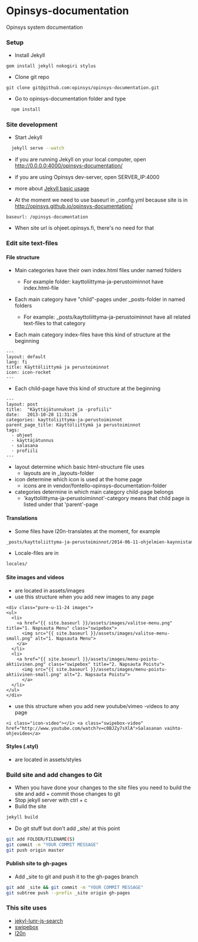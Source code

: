 Opinsys-documentation
=====================

Opinsys system documentation

### Setup

* Install Jekyll
```
gem install jekyll nokogiri stylus
```

* Clone git repo

```
git clone git@github.com:opinsys/opinsys-documentation.git
```

* Go to opinsys-documentation folder and type

```bash
  npm install
```

### Site development

* Start Jekyll

```bash
  jekyll serve --watch
```
* if you are running Jekyll on your local computer, open http://0.0.0.0:4000/opinsys-documentation/
* if you are using Opinsys dev-server, open SERVER_IP:4000

* more about [Jekyll basic usage](http://jekyllrb.com/docs/usage/)

* At the moment we need to use baseurl in _config.yml because site is in http://opinsys.github.io/opinsys-documentation/
```
baseurl: /opinsys-documentation
```
* When site url is ohjeet.opinsys.fi, there's no need for that

### Edit site text-files

#### File structure
* Main categories have their own index.html files under named folders
  * For example folder: kayttoliittyma-ja-perustoiminnot have index.html-file
* Each main category have "child"-pages under _posts-folder in named folders
  * For example: _posts/kayttoliittyma-ja-perustoiminnot have all related text-files to that category

* Each main category index-files have this kind of structure at the beginning
```
---
layout: default
lang: fi
title: Käyttöliittymä ja perustoiminnot
icon: icon-rocket
---
```

* Each child-page have this kind of structure at the beginning
```
---
layout: post
title:  "Käyttäjätunnukset ja -profiili"
date:   2013-10-28 11:31:26
categories: kayttoliittyma-ja-perustoiminnot
parent_page_title: Käyttöliittymä ja perustoiminnot
tags:
  - ohjeet
  - käyttäjätunnus
  - salasana
  - profiili
---
```

* layout determine which basic html-structure file uses
  * layouts are in _layouts-folder
* icon determine which icon is used at the home page
  * icons are in vendor/fontello-opinsys-documentation-folder
* categories determine in which main category child-page belongs
  * 'kayttoliittyma-ja-perustoiminnot'-category means that child page is listed under that 'parent'-page

#### Translations
* Some files have l20n-translates at the moment, for example
```bash
_posts/kayttoliittyma-ja-perustoiminnot/2014-06-11-ohjelmien-kaynnistaminen.markdown
```

* Locale-files are in
```bash
locales/
```

#### Site images and videos
* are located in assets/images
* use this structure when you add new images to any page
```
<div class="pure-u-11-24 images">
<ul>
  <li>
    <a href="{{ site.baseurl }}/assets/images/valitse-menu.png" title="1. Napsauta Menu" class="swipebox">
      <img src="{{ site.baseurl }}/assets/images/valitse-menu-small.png" alt="1. Napsauta Menu">
    </a>
  </li>
  <li>
    <a href="{{ site.baseurl }}/assets/images/menu-poistu-aktiivinen.png" class="swipebox" title="2. Napsauta Poistu">
      <img src="{{ site.baseurl }}/assets/images/menu-poistu-aktiivinen-small.png" alt="2. Napsauta Poistu">
      </a>
  </li>
</ul>
</div>
```
* use this structure when you add new youtube/vimeo -videos to any page
```
<i class="icon-video"></i> <a class="swipebox-video" href="http://www.youtube.com/watch?v=c0BJZy7sXlA">Salasanan vaihto-ohjevideo</a>
```

#### Styles (.styl)
* are located in assets/styles

### Build site and add changes to Git
* When you have done your changes to the site files you need to build the site and add + commit those changes to git
* Stop jekyll server with ctrl + c
* Build the site

```bash
jekyll build
```
* Do git stuff but don't add _site/ at this point

```bash
git add FOLDER/FILENAME(S)
git commit -m "YOUR COMMIT MESSAGE"
git push origin master
```
#### Publish site to gh-pages
* Add _site to git and push it to the gh-pages branch

```bash
git add _site && git commit -m "YOUR COMMIT MESSAGE"
git subtree push --prefix _site origin gh-pages
```

### This site uses
* [jekyl-lunr-js-search](https://github.com/slashdotdash/jekyll-lunr-js-search)
* [swipebox](https://github.com/brutaldesign/swipebox)
* [l20n](http://l20n.org/)
